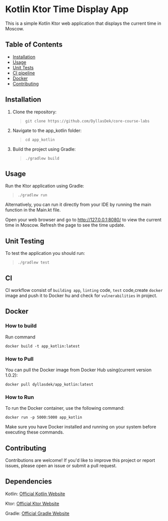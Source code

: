 # Kotlin Ktor Time Display App

This is a simple Kotlin Ktor web application that displays the current time in Moscow.

## Table of Contents

- [Installation](#installation)
- [Usage](#usage)
- [Unit Tests](<#Unit Testing>)
- [CI pipeline](#CI)
- [Docker](#docker)
- [Contributing](#contributing)

## Installation

1. Clone the repository:

   > `git clone https://github.com/DyllasDek/core-course-labs`

2. Navigate to the app_kotlin folder:

   > `cd app_kotlin`

3. Build the project using Gradle:
   > `./gradlew build`

## Usage

Run the Ktor application using Gradle:

> `./gradlew run`

Alternatively, you can run it directly from your IDE by running the main function in the Main.kt file.

Open your web browser and go to http://127.0.0.1:8080/ to view the current time in Moscow. Refresh the page to see the time update.

## Unit Testing

To test the application you should run:

> `./gradlew test`

## CI

CI workflow consist of `building app`, `linting` code, `test` code,create `docker` image and push it to Docker hu and check for `vulnerabilities` in project.

## Docker

### How to build

Run command

```
docker build -t app_kotlin:latest
```

### How to Pull

You can pull the Docker image from Docker Hub using(current version 1.0.2):

```
docker pull dyllasdek/app_kotlin:latest
```

### How to Run

To run the Docker container, use the following command:

```
docker run -p 5000:5000 app_kotlin
```

Make sure you have Docker installed and running on your system before executing these commands.

## Contributing

Contributions are welcome! If you'd like to improve this project or report issues, please open an issue or submit a pull request.

## Dependencies

Kotlin: [Official Kotlin Website](https://kotlinlang.org/)

Ktor: [Official Ktor Website](https://ktor.io/)

Gradle: [Official Gradle Website](https://gradle.org/)
